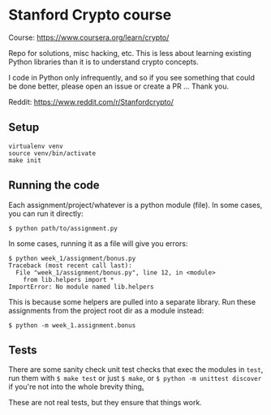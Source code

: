 # Stanford Crypto course

Course: https://www.coursera.org/learn/crypto/

Repo for solutions, misc hacking, etc.  This is less about learning
existing Python libraries than it is to understand crypto concepts.

I code in Python only infrequently, and so if you see something that
could be done better, please open an issue or create a PR ...  Thank
you.

Reddit: https://www.reddit.com/r/Stanfordcrypto/

## Setup

```
virtualenv venv
source venv/bin/activate
make init
```

## Running the code

Each assignment/project/whatever is a python module (file).  In some
cases, you can run it directly:

```
$ python path/to/assignment.py
```

In some cases, running it as a file will give you errors:

```
$ python week_1/assignment/bonus.py
Traceback (most recent call last):
  File "week_1/assignment/bonus.py", line 12, in <module>
    from lib.helpers import *
ImportError: No module named lib.helpers
```

This is because some helpers are pulled into a separate library.  Run
these assignments from the project root dir as a module instead:

```
$ python -m week_1.assignment.bonus
```

## Tests

There are some sanity check unit test checks that exec the modules in
`test`, run them with `$ make test` or just `$ make`, or `$ python -m
unittest discover` if you're not into the whole brevity
thing[.](https://www.youtube.com/watch?v=Be7Og9Gc_KY)


These are not real tests, but they ensure that things work.
